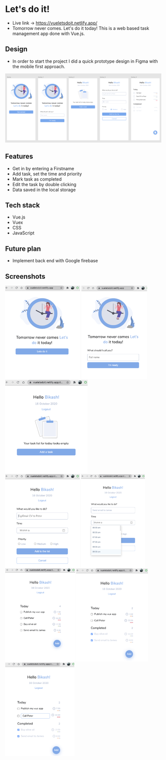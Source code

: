 # Let's do it! 
- Live link -> https://vueletsdoit.netlify.app/
- Tomorrow never comes. Let's do it today! This is a web based task management app done with Vue.js.

## Design
- In order to start the project I did a quick prototype design in Figma with the mobile first approach.
<img src="public/screenshot/figma_all.png" />

## Features
- Get in by entering a Firstname
- Add task, set the time and priority
- Mark task as completed
- Edit the task by double clicking 
- Data saved in the local storage

## Tech stack 
- Vue.js
- Vuex
- CSS
- JavaScript

## Future plan
- Implement back end with Google firebase

## Screenshots
<img src="public/screenshot/dev_home.png" height="300px" />
<img src="public/screenshot/dev_home_start.png" height="300px" />
<img src="public/screenshot/dev_dash_empty.png" height="300px" />
<img src="public/screenshot/dev_dash_add.png" height="300px" />
<img src="public/screenshot/dev_dash_add_1.png" height="300px" />
<img src="public/screenshot/dev_dash_tasks.png" height="300px" />
<img src="public/screenshot/dev_dash_tasks_1.png" height="300px" />
<img src="public/screenshot/dev_dash_task_edit.png" height="300px" />

